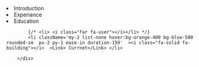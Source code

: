 <div className="links  ">
            <li className='my-2 list-none hover:bg-orange-400 bg-sky-500 rounded-sm  px-2 py-1 ease-in duration-150'  > <i class="fa-solid fa-circle-info"></i>  <Link>Introduction</Link> </li>
            <li className='my-2 list-none hover:bg-orange-400 bg-blue-500 rounded-sm  px-2 py-1 ease-in duration-150'  ><i class="fa-solid fa-briefcase"></i>  <Link>Experiance</Link> </li>
            <li className='my-2 list-none hover:bg-orange-400 bg-blue-500 rounded-sm  px-2 py-1 ease-in duration-150'  ><i class="fa-solid fa-graduation-cap"></i>  <Link>Education</Link> </li>
            
            {/* <li> <i class="far fa-user"></i></li> */}
            <li className='my-2 list-none hover:bg-orange-400 bg-blue-500 rounded-sm  px-2 py-1 ease-in duration-150'  ><i class="fa-solid fa-building"></i>  <Link> Currnet</Link> </li>
            
        </div>